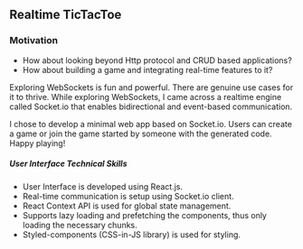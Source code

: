 ## Realtime TicTacToe

### Motivation

- How about looking beyond Http protocol and CRUD based applications?
- How about building a game and integrating real-time features to it?

Exploring WebSockets is fun and powerful. There are genuine use cases for it to thrive. While exploring WebSockets, I came across a realtime engine called Socket.io that enables bidirectional and event-based communication.

I chose to develop a minimal web app based on Socket.io. Users can create a game or join the game started by someone with
the generated code. Happy playing!

##### User Interface Technical Skills

- User Interface is developed using React.js.
- Real-time communication is setup using Socket.io client.
- React Context API is used for global state management.
- Supports lazy loading and prefetching the components, thus only loading the necessary chunks.
- Styled-components (CSS-in-JS library) is used for styling.
